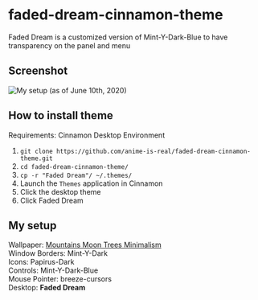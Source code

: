 # faded-dream-cinnamon-theme
Faded Dream is a customized version of Mint-Y-Dark-Blue to have transparency on the panel and menu

## Screenshot
![My setup (as of June 10th, 2020)](https://i.imgur.com/f75Tnvu.png)

## How to install theme
Requirements: Cinnamon Desktop Environment

1. `git clone https://github.com/anime-is-real/faded-dream-cinnamon-theme.git`
2. `cd faded-dream-cinnamon-theme/`
3. `cp -r "Faded Dream"/ ~/.themes/`
4. Launch the `Themes` application in Cinnamon
5. Click the desktop theme
6. Click Faded Dream

## My setup
Wallpaper: [Mountains Moon Trees Minimalism](https://images.hdqwalls.com/wallpapers/mountains-moon-trees-minimalism-hd.jpg)<br>
Window Borders: Mint-Y-Dark<br>
Icons: Papirus-Dark<br>
Controls: Mint-Y-Dark-Blue<br>
Mouse Pointer: breeze-cursors<br>
Desktop: **Faded Dream**
